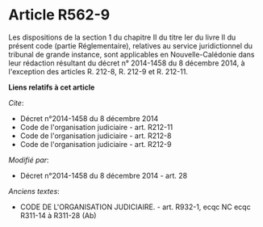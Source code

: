 # Article R562-9

Les dispositions de la section 1 du chapitre II du titre Ier du livre II du présent code (partie Réglementaire), relatives au
service juridictionnel du tribunal de grande instance, sont applicables en Nouvelle-Calédonie dans leur rédaction résultant
du décret n° 2014-1458 du 8 décembre 2014, à l'exception des articles R. 212-8, R. 212-9 et R. 212-11.

**Liens relatifs à cet article**

_Cite_:

  - Décret n°2014-1458 du 8 décembre 2014
  - Code de l'organisation judiciaire - art. R212-11
  - Code de l'organisation judiciaire - art. R212-8
  - Code de l'organisation judiciaire - art. R212-9

_Modifié par_:

  - Décret n°2014-1458 du 8 décembre 2014 - art. 28

_Anciens textes_:

  - CODE DE L'ORGANISATION JUDICIAIRE. - art. R932-1, ecqc NC ecqc R311-14 à R311-28 (Ab)
